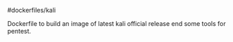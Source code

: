 #dockerfiles/kali

Dockerfile to build an image of latest kali official release end some tools for pentest.
